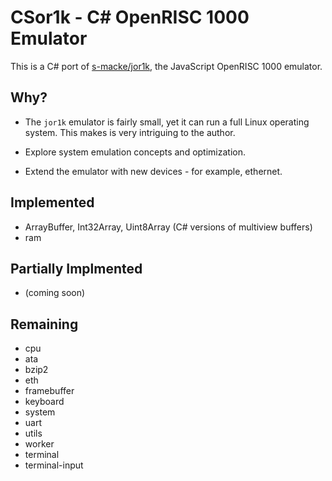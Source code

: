 CSor1k - C# OpenRISC 1000 Emulator
===================================

This is a C# port of [s-macke/jor1k](s-macke/jor1k), the JavaScript
OpenRISC 1000 emulator.


Why?
----

* The `jor1k` emulator is fairly small, yet it can run a full Linux operating
  system. This makes is very intriguing to the author.

* Explore system emulation concepts and optimization.

* Extend the emulator with new devices - for example, ethernet.


Implemented
-----------

* ArrayBuffer, Int32Array, Uint8Array (C# versions of multiview buffers)
* ram


Partially Implmented
--------------------

* (coming soon)

Remaining
---------

* cpu
* ata
* bzip2
* eth
* framebuffer
* keyboard
* system
* uart
* utils
* worker
* terminal
* terminal-input
